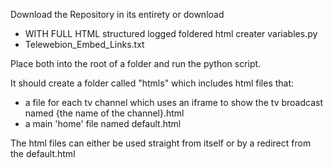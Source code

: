 Download the Repository in its entirety or download 
- WITH FULL HTML structured logged foldered html creater variables.py
- Telewebion_Embed_Links.txt

Place both into the root of a folder and run the python script.

It should create a folder called "htmls" which includes html files that:
- a file for each tv channel which uses an iframe to show the tv broadcast named {the name of the channel}.html
- a main 'home' file named default.html

The html files can either be used straight from itself or by a redirect from the default.html
